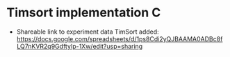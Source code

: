 # Timsort implementation C

- Shareable link to experiment data TimSort added: https://docs.google.com/spreadsheets/d/1ps8Cdi2yQJBAAMA0ADBc8fLQ7nKVR2q9GdftyIp-1Xw/edit?usp=sharing
